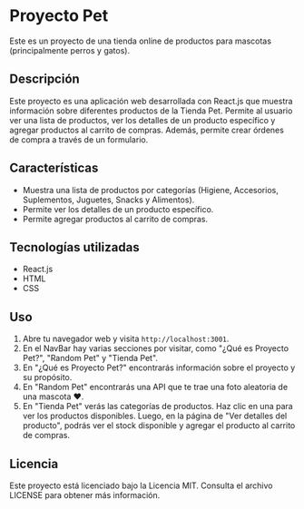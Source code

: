 # Proyecto Pet

Este es un proyecto de una tienda online de productos para mascotas (principalmente perros y gatos). 

## Descripción

Este proyecto es una aplicación web desarrollada con React.js que muestra información sobre diferentes productos de la Tienda Pet. Permite al usuario ver una lista de productos, ver los detalles de un producto específico y agregar productos al carrito de compras. Además, permite crear órdenes de compra a través de un formulario.

## Características

- Muestra una lista de productos por categorías (Higiene, Accesorios, Suplementos, Juguetes, Snacks y Alimentos).
- Permite ver los detalles de un producto específico.
- Permite agregar productos al carrito de compras.

## Tecnologías utilizadas

- React.js
- HTML
- CSS

## Uso

1. Abre tu navegador web y visita `http://localhost:3001`.
2. En el NavBar hay varias secciones por visitar, como "¿Qué es Proyecto Pet?", "Random Pet" y "Tienda Pet".
3. En "¿Qué es Proyecto Pet?" encontrarás información sobre el proyecto y su propósito.
4. En "Random Pet" encontrarás una API que te trae una foto aleatoria de una mascota ❤️.
5. En "Tienda Pet" verás las categorías de productos. Haz clic en una para ver los productos disponibles. Luego, en la página de "Ver detalles del producto", podrás ver el stock disponible y agregar el producto al carrito de compras.

## Licencia

Este proyecto está licenciado bajo la Licencia MIT. Consulta el archivo LICENSE para obtener más información.
